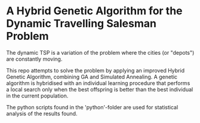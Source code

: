 # A Hybrid Genetic Algorithm for the Dynamic Travelling Salesman Problem
The dynamic TSP is a variation of the problem where the cities (or "depots") are constantly moving. 

This repo attempts to solve the problem by applying an improved Hybrid Genetic Algorithm, combining GA and Simulated Annealing. A genetic algorithm is hybridised with an individual learning procedure that performs a local search only when the best offspring is better than the best individual in the current population.

The python scripts found in the 'python'-folder are used for statistical analysis of the results found. 
